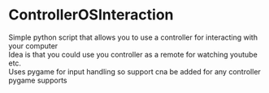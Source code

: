 # ControllerOSInteraction
Simple python script that allows you to use a controller for interacting with your computer<br />
Idea is that you could use you controller as a remote for watching youtube etc.<br />
Uses pygame for input handling so support cna be added for any controller pygame supports<br />
